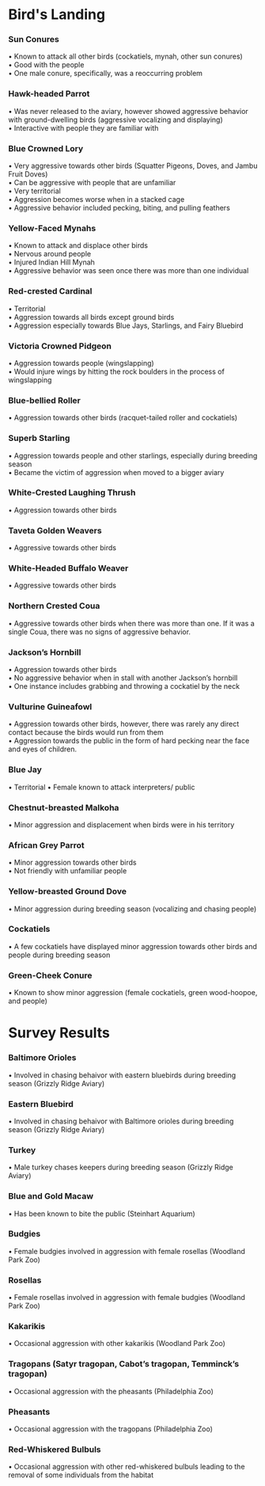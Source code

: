 # Bird's Landing


### Sun Conures
•	Known to attack all other birds (cockatiels, mynah, other sun conures)  
•	Good with the people  
•	One male conure, specifically, was a reoccurring problem  
### Hawk-headed Parrot 
•	Was never released to the aviary, however showed aggressive behavior with ground-dwelling birds (aggressive vocalizing and displaying)  
•	Interactive with people they are familiar with  
### Blue Crowned Lory
•	Very aggressive towards other birds (Squatter Pigeons, Doves, and Jambu Fruit Doves)  
•	Can be aggressive with people that are unfamiliar  
•	Very territorial   
•	Aggression becomes worse when in a stacked cage  
•	Aggressive behavior included pecking, biting, and pulling feathers  
### Yellow-Faced Mynahs  
•	Known to attack and displace other birds  
•	Nervous around people  
•	Injured Indian Hill Mynah   
•	Aggressive behavior was seen once there was more than one individual  
### Red-crested Cardinal
•	Territorial  
•	Aggression towards all birds except ground birds  
•	Aggression especially towards Blue Jays, Starlings, and Fairy Bluebird  
### Victoria Crowned Pidgeon
•	Aggression towards people (wingslapping)  
•	Would injure wings by hitting the rock boulders in the process of wingslapping  
### Blue-bellied Roller
•	Aggression towards other birds (racquet-tailed roller and cockatiels)  
### Superb Starling
•	Aggression towards people and other starlings, especially during breeding season  
•	Became the victim of aggression when moved to a bigger aviary  
### White-Crested Laughing Thrush
•	Aggression towards other birds  
### Taveta Golden Weavers
•	Aggressive towards other birds  
### White-Headed Buffalo Weaver
•	Aggressive towards other birds    
### Northern Crested Coua
•	Aggressive towards other birds when there was more than one. If it was a single Coua, there was no signs of aggressive behavior.   
### Jackson’s Hornbill
•	Aggression towards other birds  
•	No aggressive behavior when in stall with another Jackson’s hornbill  
•	One instance includes grabbing and throwing a cockatiel by the neck   
### Vulturine Guineafowl
•	Aggression towards other birds, however, there was rarely any direct contact because the birds would run from them    
•	Aggression towards the public in the form of hard pecking near the face and eyes of children.  
### Blue Jay
•	Territorial
•	Female known to attack interpreters/ public  
### Chestnut-breasted Malkoha 
•	Minor aggression and displacement when birds were in his territory  
### African Grey Parrot
•	Minor aggression towards other birds  
•	Not friendly with unfamiliar people  
### Yellow-breasted Ground Dove
•	Minor aggression during breeding season (vocalizing and chasing people)  
### Cockatiels
•	A few cockatiels have displayed minor aggression towards other birds and people during breeding season  
### Green-Cheek Conure
•	Known to show minor aggression (female cockatiels, green wood-hoopoe, and people)  
    
# Survey Results

### Baltimore Orioles
•	Involved in chasing behaivor with eastern bluebirds during breeding season (Grizzly Ridge Aviary)  
### Eastern Bluebird
•	Involved in chasing behaivor with Baltimore orioles during breeding season (Grizzly Ridge Aviary)  
### Turkey
•	Male turkey chases keepers during breeding season (Grizzly Ridge Aviary)  
### Blue and Gold Macaw
•	Has been known to bite the public (Steinhart Aquarium)
### Budgies
•	Female budgies involved in aggression with female rosellas (Woodland Park Zoo)
### Rosellas
•	Female rosellas involved in aggression with female budgies (Woodland Park Zoo)
### Kakarikis
•	Occasional aggression with other kakarikis (Woodland Park Zoo)
### Tragopans (Satyr tragopan, Cabot’s tragopan, Temminck’s tragopan)
•	Occasional aggression with the pheasants (Philadelphia Zoo)
### Pheasants
•	Occasional aggression with the tragopans (Philadelphia Zoo)
### Red-Whiskered Bulbuls
•	Occasional aggression with other red-whiskered bulbuls leading to the removal of some individuals from the habitat
